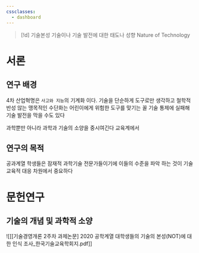 ```yaml
---
cssclasses:
  - dashboard
---
```


> [!d] 기술본성
> 기술이나 기술 발전에 대한 태도나 성향
> Nature of Technology

# 서론 
## 연구 배경 
4차 산업혁명은 `사고와 지능`의 기계화 이다.
기술을 단순하게 도구로만 생각하고 철학적 반성 않는 맹목적인 수단화는 어린이에게 위험한 도구를 맞기는 꼴
기술 통제에 실패해 기술 발전을 막을 수도 있다

과학뿐만 아니라 과학과 기술의 소양을 중시여긴다 교육계에서 

## 연구의 목적 

공과계열 학생들은 잠재적 과학기술 전문가들이기에 이들의 수준을 파악 하는 것이 기술 교육적 대응 차원에서 중요하다 

# 문헌연구 

## 기술의 개념 및 과학적 소양 




![[[기술경영개론 2주차 과제논문] 2020 공학계열 대학생들의 기술의 본성(NOT)에 대한 인식 조사_한국기술교육학회지.pdf]]








